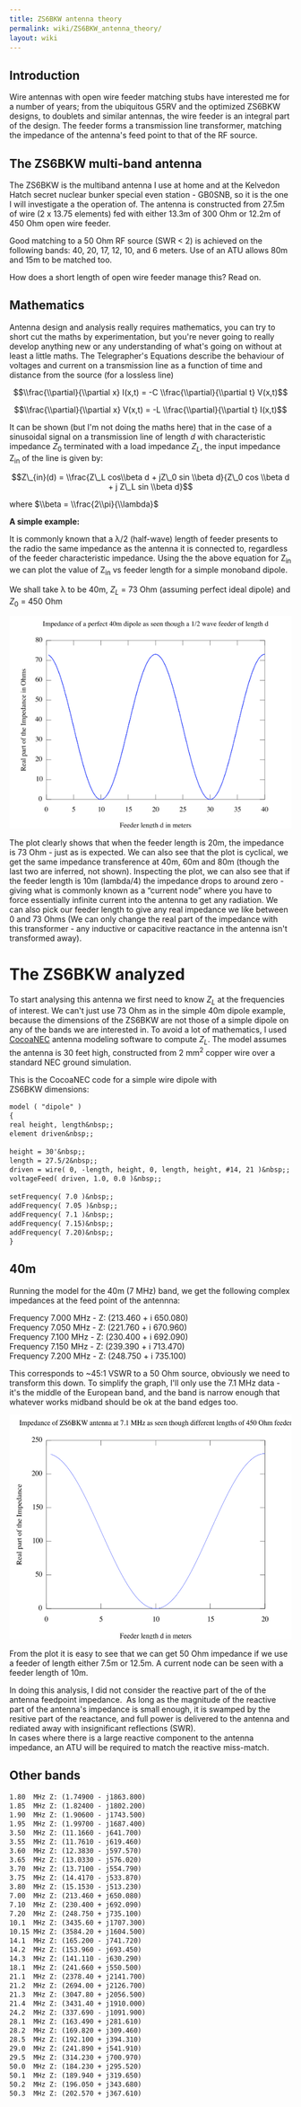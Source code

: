 ```yaml
---
title: ZS6BKW antenna theory
permalink: wiki/ZS6BKW_antenna_theory/
layout: wiki
---
```


Introduction
------------

Wire antennas with open wire feeder matching stubs have interested me
for a number of years; from the ubiquitous G5RV and the optimized ZS6BKW
designs, to doublets and similar antennas, the wire feeder is an
integral part of the design. The feeder forms a transmission line
transformer, matching the impedance of the antenna's feed point to that
of the RF source.

  

The ZS6BKW multi-band antenna
-----------------------------

The ZS6BKW is the multiband antenna I use at home and at the Kelvedon
Hatch secret nuclear bunker special even station - GB0SNB, so it is the
one I will investigate a the operation of. The antenna is constructed
from 27.5m of wire (2 x 13.75 elements) fed with either 13.3m of 300 Ohm
or 12.2m of 450 Ohm open wire feeder.

Good matching to a 50 Ohm RF source (SWR &lt; 2) is achieved on the
following bands: 40, 20, 17, 12, 10, and 6 meters. Use of an ATU allows
80m and 15m to be matched too.

How does a short length of open wire feeder manage this? Read on.

  

Mathematics
-----------

Antenna design and analysis really requires mathematics, you can try to
short cut the maths by experimentation, but you're never going to really
develop anything new or any understanding of what's going on without at
least a little maths. The Telegrapher's Equations describe the behaviour
of voltages and current on a transmission line as a function of time and
distance from the source (for a lossless line)

$$\\frac{\\partial}{\\partial x} I(x,t) =
-C \\frac{\\partial}{\\partial t} V(x,t)$$

$$\\frac{\\partial}{\\partial x} V(x,t) =
-L \\frac{\\partial}{\\partial t} I(x,t)$$

  
It can be shown (but I'm not doing the maths here) that in the case of a
sinusoidal signal on a transmission line of length
<span class="texhtml">*d*</span> with characteristic impedance
<span class="texhtml">*Z*<sub>0</sub></span> terminated with a load
impedance <span class="texhtml">*Z*<sub>*L*</sub></span>, the input
impedance Z<sub>in</sub> of the line is given by:

$$Z\_{in}(d) = \\frac{Z\_L cos\\beta d + jZ\_0 sin \\beta d}{Z\_0 cos \\beta d + j Z\_L sin \\beta d}$$

where $\\beta = \\frac{2\\pi}{\\lambda}$

**A simple example:**

It is commonly known that a λ/2 (half-wave) length of feeder presents to
the radio the same impedance as the antenna it is connected to,
regardless of the feeder characteristic impedance. Using the the above
equation for Z<sub>in</sub> we can plot the value of Z<sub>in</sub> vs
feeder length for a simple monoband dipole.

We shall take λ to be 40m,
<span class="texhtml">*Z*<sub>*L*</sub></span> = 73 Ohm (assuming
perfect ideal dipole) and <span class="texhtml">*Z*<sub>0</sub></span> =
450 Ohm

![`40mdipole-feeder.png`](40mdipole-feeder.png "40mdipole-feeder.png")

The plot clearly shows that when the feeder length is 20m, the impedance
is 73 Ohm - just as is expected. We can also see that the plot is
cyclical, we get the same impedance transference at 40m, 60m and 80m
(though the last two are inferred, not shown). Inspecting the plot, we
can also see that if the feeder length is 10m (lambda/4) the impedance
drops to around zero - giving what is commonly known as a “current node”
where you have to force essentially infinite current into the antenna to
get any radiation. We can also pick our feeder length to give any real
impedance we like between 0 and 73 Ohms (We can only change the real
part of the impedance with this transformer - any inductive or
capacitive reactance in the antenna isn't transformed away).

  

The ZS6BKW analyzed
===================

To start analysing this antenna we first need to know
<span class="texhtml">*Z*<sub>*L*</sub></span> at the frequencies of
interest. We can't just use 73 Ohm as in the simple 40m dipole example,
because the dimensions of the ZS6BKW are not those of a simple dipole on
any of the bands we are interested in. To avoid a lot of mathematics, I
used
[CocoaNEC](http://www.w7ay.net/site/Applications/cocoaNEC/index.html)
antenna modeling software to compute
<span class="texhtml">*Z*<sub>*L*</sub></span>. The model assumes the
antenna is 30 feet high, constructed from 2 mm<sup>2</sup> copper wire
over a standard NEC ground simulation.

This is the CocoaNEC code for a simple wire dipole with
ZS6BKW dimensions:  

    model ( "dipole" )
    {
    real height, length&nbsp;;
    element driven&nbsp;;

    height = 30'&nbsp;;
    length = 27.5/2&nbsp;;
    driven = wire( 0, -length, height, 0, length, height, #14, 21 )&nbsp;;
    voltageFeed( driven, 1.0, 0.0 )&nbsp;;

    setFrequency( 7.0 )&nbsp;;
    addFrequency( 7.05 )&nbsp;;
    addFrequency( 7.1 )&nbsp;;
    addFrequency( 7.15)&nbsp;;
    addFrequency( 7.20)&nbsp;;
    } 

40m
---

Running the model for the 40m (7 MHz) band, we get the following complex
impedances at the feed point of the antennna:

Frequency 7.000 MHz - Z: (213.460 + i 650.080)  
Frequency 7.050 MHz - Z: (221.760 + i 670.960)  
Frequency 7.100 MHz - Z: (230.400 + i 692.090)  
Frequency 7.150 MHz - Z: (239.390 + i 713.470)  
Frequency 7.200 MHz - Z: (248.750 + i 735.100)

This corresponds to ~45:1 VSWR to a 50 Ohm source, obviously we need to
transform this down. To simplify the graph, I'll only use the 7.1 MHz
data - it's the middle of the European band, and the band is narrow
enough that whatever works midband should be ok at the band edges too.

<img src="Zs6bkw-40m.png" title="Zs6bkw-40m.png" alt="Zs6bkw-40m.png" width="600" height="400" />

From the plot it is easy to see that we can get 50 Ohm impedance if we
use a feeder of length either 7.5m or 12.5m. A current node can be seen
with a feeder length of 10m.

In doing this analysis, I did not consider the reactive part of the of
the antenna feedpoint impedance.  As long as the magnitude of the
reactive part of the antenna's impedance is small enough, it is swamped
by the resitive part of the reactance, and full power is delivered to
the antenna and rediated away with insignificant reflections (SWR).  
In cases where there is a large reactive component to the antenna
impedance, an ATU will be required to match the reactive miss-match.

Other bands
-----------

    1.80  MHz Z: (1.74900 - j1863.800) 
    1.85  MHz Z: (1.82400 - j1802.200) 
    1.90  MHz Z: (1.90600 - j1743.500) 
    1.95  MHz Z: (1.99700 - j1687.400) 
    3.50  MHz Z: (11.1660 - j641.700) 
    3.55  MHz Z: (11.7610 - j619.460) 
    3.60  MHz Z: (12.3830 - j597.570) 
    3.65  MHz Z: (13.0330 - j576.020) 
    3.70  MHz Z: (13.7100 - j554.790) 
    3.75  MHz Z: (14.4170 - j533.870) 
    3.80  MHz Z: (15.1530 - j513.230) 
    7.00  MHz Z: (213.460 + j650.080) 
    7.10  MHz Z: (230.400 + j692.090) 
    7.20  MHz Z: (248.750 + j735.100) 
    10.1  MHz Z: (3435.60 + j1707.300) 
    10.15 MHz Z: (3584.20 + j1604.500) 
    14.1  MHz Z: (165.200 - j741.720) 
    14.2  MHz Z: (153.960 - j693.450) 
    14.3  MHz Z: (141.110 - j630.290) 
    18.1  MHz Z: (241.660 + j550.500) 
    21.1  MHz Z: (2378.40 + j2141.700) 
    21.2  MHz Z: (2694.00 + j2126.700) 
    21.3  MHz Z: (3047.80 + j2056.500) 
    21.4  MHz Z: (3431.40 + j1910.000) 
    24.2  MHz Z: (337.690 - j1091.900) 
    28.1  MHz Z: (163.490 + j281.610) 
    28.2  MHz Z: (169.820 + j309.460) 
    28.5  MHz Z: (192.100 + j394.310) 
    29.0  MHz Z: (241.890 + j541.910) 
    29.5  MHz Z: (314.230 + j700.970) 
    50.0  MHz Z: (184.230 + j295.520) 
    50.1  MHz Z: (189.940 + j319.650) 
    50.2  MHz Z: (196.050 + j343.680) 
    50.3  MHz Z: (202.570 + j367.610) 

  

